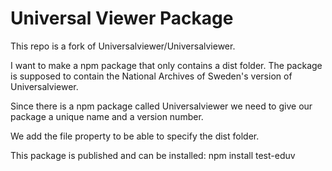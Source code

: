 # Universal Viewer Package
This repo is a fork of Universalviewer/Universalviewer.

I want to make a npm package that only contains a dist folder.
The package is supposed to contain the National Archives of Sweden's
version of Universalviewer.

Since there is a npm package called Universalviewer we need to give our
package a unique name and a version number.

We add the file property to be able to specify the dist folder.

This package is published and can be installed:
npm install test-eduv 

